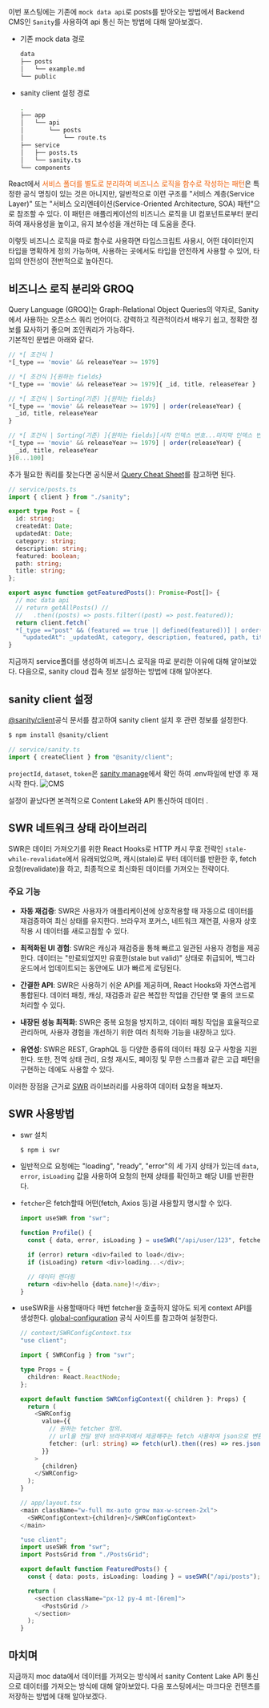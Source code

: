 이번 포스팅에는 기존에 `mock data api`로 posts를 받아오는 방법에서 Backend CMS인 `Sanity`를 사용하여 api 통신 하는 방법에 대해 알아보겠다.

- 기존 mock data 경로

  ```bash
  data
  ├── posts
  │   └── example.md
  └── public
  ```

- sanity client 설정 경로

  ```bash
  .
  ├── app
  │   └── api
  │       └── posts
  │           └── route.ts
  ├── service
  │   ├── posts.ts
  │   └── sanity.ts
  └── components
  ```

React에서 <span style="color:#F05F06">서비스 폴더를 별도로 분리하여 비즈니스 로직을 함수로 작성하는 패턴</span>은 특정한 공식 명칭이 있는 것은 아니지만, 일반적으로 이런 구조를 "서비스 계층(Service Layer)" 또는 "서비스 오리엔테이션(Service-Oriented Architecture, SOA) 패턴"으로 참조할 수 있다. 이 패턴은 애플리케이션의 비즈니스 로직을 UI 컴포넌트로부터 분리하여 재사용성을 높이고, 유지 보수성을 개선하는 데 도움을 준다.

이렇듯 비즈니스 로직을 따로 함수로 사용하면 타입스크립트 사용시, 어떤 데이터인지 타입을 명확하게 정의 가능하며, 사용하는 곳에서도 타입을 안전하게 사용할 수 있어, 타입의 안전성이 전반적으로 높아진다.

## 비즈니스 로직 분리와 GROQ

Query Language (GROQ)는 Graph-Relational Object Queries의 약자로, Sanity에서 사용하는 오픈소스 쿼리 언어이다. 강력하고 직관적이라서 배우기 쉽고, 정확한 정보를 묘사하기 좋으며 조인쿼리가 가능하다.  
기본적인 문법은 아래와 같다.

```typescript
// *[ 조건식 ]
*[_type == 'movie' && releaseYear >= 1979]

// *[ 조건식 ]{원하는 fields}
*[_type == 'movie' && releaseYear >= 1979]{ _id, title, releaseYear }

// *[ 조건식 | Sorting(기준) ]{원하는 fields}
*[_type == 'movie' && releaseYear >= 1979] | order(releaseYear) {
  _id, title, releaseYear
}

// *[ 조건식 | Sorting(기준) ]{원하는 fields}[시작 인덱스 번호...마지막 인덱스 번호]
*[_type == 'movie' && releaseYear >= 1979] | order(releaseYear) {
  _id, title, releaseYear
}[0...100]
```

추가 필요한 쿼리를 찾는다면 공식문서 [Query Cheat Sheet](https://www.sanity.io/docs/query-cheat-sheet)를 참고하면 된다.

```typescript
// service/posts.ts
import { client } from "./sanity";

export type Post = {
  id: string;
  createdAt: Date;
  updatedAt: Date;
  category: string;
  description: string;
  featured: boolean;
  path: string;
  title: string;
};

export async function getFeaturedPosts(): Promise<Post[]> {
  // moc data api
  // return getAllPosts() //
  //   .then((posts) => posts.filter((post) => post.featured));
  return client.fetch(`
  *[_type =="post" && (featured == true || defined(featured))] | order(_createdAt desc){ "id": _id, "createdAt": _createdAt,
    "updatedAt": _updatedAt, category, description, featured, path, title }`);
}
```

지금까지 service폴더를 생성하여 비즈니스 로직을 따로 분리한 이유에 대해 알아보았다. 다음으로, sanity cloud 접속 정보 설정하는 방법에 대해 알아본다.

## sanity client 설정

[@sanity/client](https://www.sanity.io/docs/js-client#quickstart)공식 문서를 참고하여 sanity client 설치 후 관련 정보를 설정한다.

```bash
$ npm install @sanity/client
```

```typescript
// service/sanity.ts
import { createClient } from "@sanity/client";
```

`projectId`, `dataset`, `token`은 [sanity manage](https://www.sanity.io/manage/personal/project/sstznhcv)에서 확인 하여 .env파일에 반영 후 재 시작 한다.
![CMS](/images/posts/nextBlog/sanity6.png)

설정이 끝났다면 본격적으로 Content Lake와 API 통신하여 데이터 .

## SWR 네트워크 상태 라이브러리

SWR은 데이터 가져오기를 위한 React Hooks로 HTTP 캐시 무효 전략인 `stale-while-revalidate`에서 유래되었으며, 캐시(stale)로 부터 데이터를 반환한 후, fetch요청(revalidate)을 하고, 최종적으로 최신화된 데이터를 가져오는 전략이다.

### 주요 기능

- **자동 재검증**: SWR은 사용자가 애플리케이션에 상호작용할 때 자동으로 데이터를 재검증하여 최신 상태를 유지한다. 브라우저 포커스, 네트워크 재연결, 사용자 상호 작용 시 데이터를 새로고침할 수 있다.

- **최적화된 UI 경험**: SWR은 캐싱과 재검증을 통해 빠르고 일관된 사용자 경험을 제공한다. 데이터는 "만료되었지만 유효한(stale but valid)" 상태로 취급되어, 백그라운드에서 업데이트되는 동안에도 UI가 빠르게 로딩된다.

- **간결한 API**: SWR은 사용하기 쉬운 API를 제공하며, React Hooks와 자연스럽게 통합된다. 데이터 패칭, 캐싱, 재검증과 같은 복잡한 작업을 간단한 몇 줄의 코드로 처리할 수 있다.

- **내장된 성능 최적화**: SWR은 중복 요청을 방지하고, 데이터 패칭 작업을 효율적으로 관리하며, 사용자 경험을 개선하기 위한 여러 최적화 기능을 내장하고 있다.

- **유연성**: SWR은 REST, GraphQL 등 다양한 종류의 데이터 패칭 요구 사항을 지원한다. 또한, 전역 상태 관리, 요청 재시도, 페이징 및 무한 스크롤과 같은 고급 패턴을 구현하는 데에도 사용할 수 있다.

이러한 장점을 근거로 [SWR](https://swr.vercel.app/ko/docs/getting-started) 라이브러리를 사용하여 데이터 요청을 해보자.

## SWR 사용방법

- swr 설치

  ```bash
  $ npm i swr
  ```

- 일반적으로 요청에는 "loading", "ready", "error"의 세 가지 상태가 있는데 `data`, `error`, `isLoading` 값을 사용하여 요청의 현재 상태를 확인하고 해당 UI를 반환한다.
- `fetcher`은 fetch할때 어떤(fetch, Axios 등)걸 사용할지 명시할 수 있다.

  ```javascript
  import useSWR from "swr";

  function Profile() {
    const { data, error, isLoading } = useSWR("/api/user/123", fetcher);

    if (error) return <div>failed to load</div>;
    if (isLoading) return <div>loading...</div>;

    // 데이터 렌더링
    return <div>hello {data.name}!</div>;
  }
  ```

- useSWR을 사용할때마다 매번 fetcher을 호출하지 않아도 되게 context API를 생성한다. [global-configuration](https://swr.vercel.app/ko/docs/global-configuration) 공식 사이트를 참고하여 설정한다.

  ```typescript
  // context/SWRConfigContext.tsx
  "use client";

  import { SWRConfig } from "swr";

  type Props = {
    children: React.ReactNode;
  };

  export default function SWRConfigContext({ children }: Props) {
    return (
      <SWRConfig
        value={{
          // 원하는 fetcher 정의.
          // url을 전달 받아 브라우저에서 제공해주는 fetch 사용하여 json으로 변환하여 반환함.
          fetcher: (url: string) => fetch(url).then((res) => res.json()),
        }}
      >
        {children}
      </SWRConfig>
    );
  }
  ```

  ```typescript
  // app/layout.tsx
  <main className="w-full mx-auto grow max-w-screen-2xl">
    <SWRConfigContext>{children}</SWRConfigContext>
  </main>
  ```

  ```typescript
  "use client";
  import useSWR from "swr";
  import PostsGrid from "./PostsGrid";

  export default function FeaturedPosts() {
    const { data: posts, isLoading: loading } = useSWR("/api/posts");

    return (
      <section className="px-12 py-4 mt-[6rem]">
        <PostsGrid />
      </section>
    );
  }
  ```

## 마치며

지금까지 moc data에서 데이터를 가져오는 방식에서 sanity Content Lake API 통신으로 데이터를 가져오는 방식에 대해 알아보았다.
다음 포스팅에서는 마크다운 컨텐츠를 저장하는 방법에 대해 알아보겠다.

